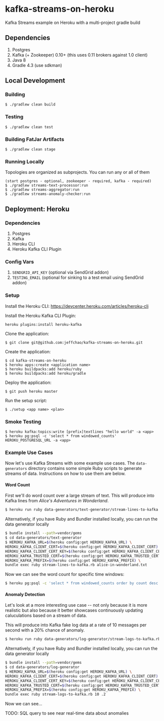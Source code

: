 # kafka-streams-on-heroku

Kafka Streams example on Heroku with a multi-project gradle build

## Dependencies

1. Postgres
2. Kafka (+ Zookeeper) 0.10+ (this uses 0.11 brokers against 1.0 client)
3. Java 8
4. Gradle 4.3 (use sdkman)

## Local Development

### Building

```
$ ./gradlew clean build
```

### Testing

```
$ ./gradlew clean test
```

### Building FatJar Artifacts

```
$ ./gradlew clean stage
```

### Running Locally

Topologies are organized as subprojects. You can run any or all of them

```
(start postgres - optional, zookeeper - required, kafka - required)
$ ./gradlew streams-text-processor:run
$ ./gradlew streams-aggregator:run
$ ./gradlew streams-anomaly-checker:run

```

## Deployment: Heroku

### Dependencies

1. Postgres
2. Kafka
3. Heroku CLI
4. Heroku Kafka CLI Plugin

### Config Vars

1. `SENDGRID_API_KEY` (optional via SendGrid addon)
2. `TESTING_EMAIL` (optional for sinking to a test email using SendGrid addon)


### Setup

Install the Heroku CLI: https://devcenter.heroku.com/articles/heroku-cli


Install the Heroku Kafka CLI Plugin:

```
heroku plugins:install heroku-kafka
```

Clone the application:

```
$ git clone git@github.com:jeffchao/kafka-streams-on-heroku.git
```

Create the application:

```
$ cd kafka-streams-on-heroku
$ heroku apps:create <application name>
$ heroku buildpacks:add heroku/ruby
$ heroku buildpacks:add heroku/gradle
```

Deploy the application:

```
$ git push heroku master
```

Run the setup script:

```
$ ./setup <app name> <plan>
```

### Smoke Testing

```
$ heroku kafka:topics:write [prefix]textlines "hello world" -a <app>
$ heroku pg:psql -c 'select * from windowed_counts' HEROKU_POSTGRESQL_URL -a <app>
```

### Example Use Cases

Now let's use Kafka Streams with some example use cases. The `data-generators` directory contains some simple Ruby scripts to generate streams of data. Instructions on how to use them are below.

#### Word Count

First we'll do word count over a large stream of text. This will produce into Kafka lines from _Alice's Adventures in Wonderland_.

```bash
$ heroku run ruby data-generators/text-generator/stream-lines-to-kafka.rb data-generators/text-generator/alice-in-wonderland.txt
```

Alternatively, if you have Ruby and Bundler installed locally, you can run the data generator locally

```bash
$ bundle install --path=vendor/gems
$ cd data-generators/text-generator
$ HEROKU_KAFKA_URL=$(heroku config:get HEROKU_KAFKA_URL) \
HEROKU_KAFKA_CLIENT_CERT=$(heroku config:get HEROKU_KAFKA_CLIENT_CERT) \
HEROKU_KAFKA_CLIENT_CERT_KEY=$(heroku config:get HEROKU_KAFKA_CLIENT_CERT_KEY) \
HEROKU_KAFKA_TRUSTED_CERT=$(heroku config:get HEROKU_KAFKA_TRUSTED_CERT) \
HEROKU_KAFKA_PREFIX=$(heroku config:get HEROKU_KAFKA_PREFIX) \
bundle exec ruby stream-lines-to-kafka.rb alice-in-wonderland.txt
```

Now we can see the word count for specific time windows:

```bash
$ heroku pg:psql -c 'select * from windowed_counts order by count desc' HEROKU_POSTGRESQL_URL
```

#### Anomaly Detection

Let's look at a more interesting use case -- not only because it is more realistic but also because it better showcases continuously updating caluculations based on a stream of data.

This will produce into Kafka fake log data at a rate of 10 messages per second with a 20% chance of anomaly.

```bash
$ heroku run ruby data-generators/log-generator/stream-logs-to-kafka.rb 10 .2
```

Alternatively, if you have Ruby and Bundler installed locally, you can run the data generator locally

```bash
$ bundle install --path=vendor/gems
$ cd data-generators/log-generator
$ HEROKU_KAFKA_URL=$(heroku config:get HEROKU_KAFKA_URL) \
HEROKU_KAFKA_CLIENT_CERT=$(heroku config:get HEROKU_KAFKA_CLIENT_CERT) \
HEROKU_KAFKA_CLIENT_CERT_KEY=$(heroku config:get HEROKU_KAFKA_CLIENT_CERT_KEY) \
HEROKU_KAFKA_TRUSTED_CERT=$(heroku config:get HEROKU_KAFKA_TRUSTED_CERT) \
HEROKU_KAFKA_PREFIX=$(heroku config:get HEROKU_KAFKA_PREFIX) \
bundle exec ruby stream-logs-to-kafka.rb 10 .2
```

Now we can see...

TODO: SQL query to see near real-time data about anomalies
